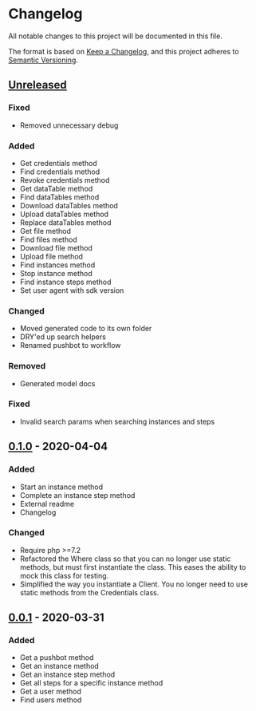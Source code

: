 # Changelog
All notable changes to this project will be documented in this file.

The format is based on [Keep a Changelog](https://keepachangelog.com/en/1.0.0/),
and this project adheres to [Semantic Versioning](https://semver.org/spec/v2.0.0.html).

## [Unreleased]
### Fixed
- Removed unnecessary debug

### Added
- Get credentials method
- Find credentials method
- Revoke credentials method
- Get dataTable method
- Find dataTables method
- Download dataTables method
- Upload dataTables method
- Replace dataTables method
- Get file method
- Find files method
- Download file method
- Upload file method
- Find instances method
- Stop instance method
- Find instance steps method
- Set user agent with sdk version

### Changed
- Moved generated code to its own folder
- DRY'ed up search helpers
- Renamed pushbot to workflow

### Removed
- Generated model docs

### Fixed
- Invalid search params when searching instances and steps

## [0.1.0] - 2020-04-04
### Added
- Start an instance method
- Complete an instance step method
- External readme
- Changelog

### Changed
- Require php >=7.2
- Refactored the Where class so that you can no longer use static methods, but must first instantiate the class. This eases the ability to mock this class for testing.
- Simplified the way you instantiate a Client. You no longer need to use static methods from the Credentials class.

## [0.0.1] - 2020-03-31
### Added
- Get a pushbot method
- Get an instance method
- Get an instance step method
- Get all steps for a specific instance method
- Get a user method
- Find users method

[Unreleased]: https://github.com/catalyticlabs/catalytic-sdk-php/compare/0.1.0...HEAD
[0.1.0]: https://github.com/catalyticlabs/catalytic-sdk-php/compare/0.0.1...0.1.0
[0.0.1]: https://github.com/catalyticlabs/catalytic-sdk-php/releases/tag/0.0.1
